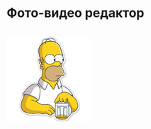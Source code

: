 <h1>Фото-видео редактор</h1><br>
<img src="https://github.com/DVPitakov/VideoEditor/blob/master/app/src/main/res/drawable/s10.png?raw=true"/> 
